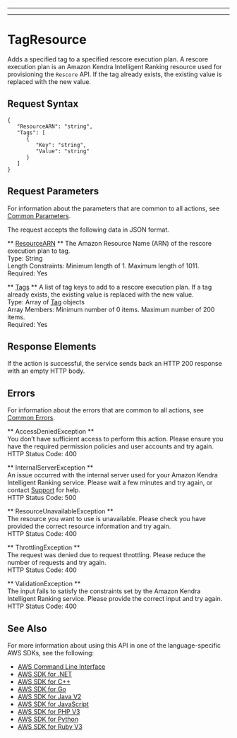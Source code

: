 --------

--------

# TagResource<a name="API_Ranking_TagResource"></a>

Adds a specified tag to a specified rescore execution plan\. A rescore execution plan is an Amazon Kendra Intelligent Ranking resource used for provisioning the `Rescore` API\. If the tag already exists, the existing value is replaced with the new value\.

## Request Syntax<a name="API_Ranking_TagResource_RequestSyntax"></a>

```
{
   "ResourceARN": "string",
   "Tags": [ 
      { 
         "Key": "string",
         "Value": "string"
      }
   ]
}
```

## Request Parameters<a name="API_Ranking_TagResource_RequestParameters"></a>

For information about the parameters that are common to all actions, see [Common Parameters](CommonParameters.md)\.

The request accepts the following data in JSON format\.

 ** [ResourceARN](#API_Ranking_TagResource_RequestSyntax) **   <a name="Kendra-Ranking_TagResource-request-ResourceARN"></a>
The Amazon Resource Name \(ARN\) of the rescore execution plan to tag\.  
Type: String  
Length Constraints: Minimum length of 1\. Maximum length of 1011\.  
Required: Yes

 ** [Tags](#API_Ranking_TagResource_RequestSyntax) **   <a name="Kendra-Ranking_TagResource-request-Tags"></a>
A list of tag keys to add to a rescore execution plan\. If a tag already exists, the existing value is replaced with the new value\.  
Type: Array of [Tag](API_Ranking_Tag.md) objects  
Array Members: Minimum number of 0 items\. Maximum number of 200 items\.  
Required: Yes

## Response Elements<a name="API_Ranking_TagResource_ResponseElements"></a>

If the action is successful, the service sends back an HTTP 200 response with an empty HTTP body\.

## Errors<a name="API_Ranking_TagResource_Errors"></a>

For information about the errors that are common to all actions, see [Common Errors](CommonErrors.md)\.

 ** AccessDeniedException **   
You don’t have sufficient access to perform this action\. Please ensure you have the required permission policies and user accounts and try again\.  
HTTP Status Code: 400

 ** InternalServerException **   
An issue occurred with the internal server used for your Amazon Kendra Intelligent Ranking service\. Please wait a few minutes and try again, or contact [Support](http://aws.amazon.com/contact-us/) for help\.  
HTTP Status Code: 500

 ** ResourceUnavailableException **   
The resource you want to use is unavailable\. Please check you have provided the correct resource information and try again\.  
HTTP Status Code: 400

 ** ThrottlingException **   
The request was denied due to request throttling\. Please reduce the number of requests and try again\.  
HTTP Status Code: 400

 ** ValidationException **   
The input fails to satisfy the constraints set by the Amazon Kendra Intelligent Ranking service\. Please provide the correct input and try again\.  
HTTP Status Code: 400

## See Also<a name="API_Ranking_TagResource_SeeAlso"></a>

For more information about using this API in one of the language\-specific AWS SDKs, see the following:
+  [AWS Command Line Interface](https://docs.aws.amazon.com/goto/aws-cli/kendra-ranking-2022-10-19/TagResource) 
+  [AWS SDK for \.NET](https://docs.aws.amazon.com/goto/DotNetSDKV3/kendra-ranking-2022-10-19/TagResource) 
+  [AWS SDK for C\+\+](https://docs.aws.amazon.com/goto/SdkForCpp/kendra-ranking-2022-10-19/TagResource) 
+  [AWS SDK for Go](https://docs.aws.amazon.com/goto/SdkForGoV1/kendra-ranking-2022-10-19/TagResource) 
+  [AWS SDK for Java V2](https://docs.aws.amazon.com/goto/SdkForJavaV2/kendra-ranking-2022-10-19/TagResource) 
+  [AWS SDK for JavaScript](https://docs.aws.amazon.com/goto/AWSJavaScriptSDK/kendra-ranking-2022-10-19/TagResource) 
+  [AWS SDK for PHP V3](https://docs.aws.amazon.com/goto/SdkForPHPV3/kendra-ranking-2022-10-19/TagResource) 
+  [AWS SDK for Python](https://docs.aws.amazon.com/goto/boto3/kendra-ranking-2022-10-19/TagResource) 
+  [AWS SDK for Ruby V3](https://docs.aws.amazon.com/goto/SdkForRubyV3/kendra-ranking-2022-10-19/TagResource) 